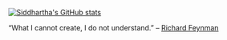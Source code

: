 [![Siddhartha's GitHub stats](https://github-readme-stats.vercel.app/api?username=slahiri&count_private=true)](https://github.com/slahiri/github-readme-stats)


“What I cannot create, I do not understand.” – [Richard Feynman](https://en.m.wikiquote.org/wiki/Richard_Feynman)
